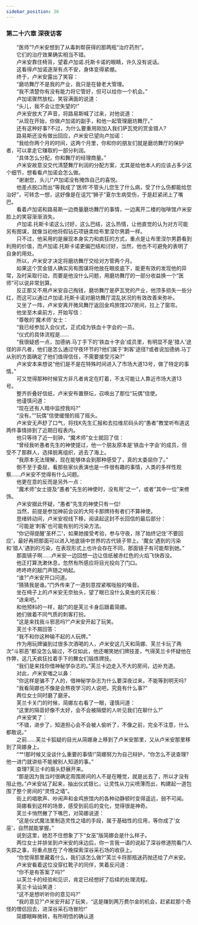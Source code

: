 ```yaml
---
sidebar_position: 26
---
```

### 第二十六章 深夜访客  


　　“医师”?卢米安想到了从毒刺帮获得的那两瓶“治疗药剂”。  
　　它们的治疗效果确实相当不错。  
　　卢米安靠住椅背，望着卢加诺.托斯卡诺的眼睛，许久没有说话。  
　　这看得卢加诺逐渐有点不安，身体变得紧绷。  
　　终于，卢米安露出了笑容：  
　　“磨坊舞厅不是我的产业，我只是在替老大管理。  
　　“我不清楚你有没有能力将它管好，但可以给你一个机会。”  
　　卢加诺骤然放松，笑容满面的说道：  
　　“头儿，我不会让您失望的!”  
　　卢米安放大了声音，将路易斯喊了过来，对他说道：  
　　“从现在开始，你做卢加诺的副手，和他一起管理磨坊舞厅。”  
　　还有这种好事?不过，为什么要重用刚加入我们萨瓦党的赏金猎人?  
　　路易斯还没有做出回应，卢米安已望向卢加诺：  
　　“我给你两个月的时间，这两个月里，你和你的朋友们就是磨坊舞厅的保护者，可以拿走它赚取的一部分利润。  
　　“具体怎么分配，你和舞厅的经理商量。”  
　　卢米安故意没交代清楚舞厅利润的分配方案，尤其是给他本人的应该占多少这个细节，想看看卢加诺会怎么做。  
　　“谢谢您，头儿!”卢加诺没有掩饰自己的喜悦。  
　　他差点脱口而出“等我成了‘医师’不管头儿您生了什么病，受了什么伤都能给您治好”，可转念一想，这好像是在诅咒“狮子”夏尔生病受伤，于是赶紧闭上了嘴巴。  
　　看着卢加诺和路易斯一边商量磨坊舞厅的事情，一边离开二楼的咖啡馆卢米安脸上的笑容渐渐消失。  
　　卢加诺.托斯卡诺这么讨好，这么巴结，这么热情，让他直觉的认为对方可能另有图谋，就像当初他将假钻石项链卖给布里涅尔男爵一样。  
　　只不过，他采用的是展现本身实力和疯狂的方式，重点是让布里涅尔男爵看到利用的价值，而卢加诺.托斯卡诺更偏巴结和讨好，当然，他也不可避免的表明了自身的用处。  
　　所以，卢米安才决定将磨坊舞厅交给对方管两个月。  
　　如果这个赏金猎人确实另有图谋将他放在眼皮底下，能更有效的发现他的异常，及时采取行动，而要是他没什么问题，用磨坊舞厅的一部分收益换一个“医师”可以说非常划算。  
　　反正那又不用卢米安自己掏钱，磨坊舞厅是萨瓦党的产业，他顶多损失一些分红，而这可以通过卢加诺.托斯卡诺对磨坊舞厅混乱状况的有效改善来弥补。  
　　又坐了一阵，卢米安离开微风舞厅返回金鸡旅馆207房间，拉上了窗帘。  
　　他坐至木桌前方，开始写信：  
　　“尊敬的'魔术师'女士：  
　　“我已经参加入会仪式，正式成为铁血十字会的一员。  
　　“仪式的具体流程是……  
　　“我很疑惑一点，加德纳.马丁手下的'铁血十字会'成员里，有明显不是'猎人'途径的非凡者，他们是怎么通过守夜环节的?他们属于'刺客'途径?或者说加德纳.马丁从别的方面确定了他们值得信任，不需要接受污染?”  
　　卢米安本来想说“他们是不是在特殊时间进入了市场大道13号，做了特定的事情。”  
　　可又觉得那种时候官方非凡者肯定在盯着，不太可能让人靠近市场大道13号。  
　　整齐折叠好信纸，卢米安布置祭坛，召唤出了那位“玩偶”信使。  
　　他谨慎问道：  
　　“现在还有人暗中监控我吗?”  
　　“没有。”“玩偶”信使缓慢的摇了摇头。  
　　卢米安无声舒了口气，将找K先生汇报和去拉维尼码头的“愚者”教堂听布道这两件事情排到了近期日程表内。  
　　他只等待了近一刻钟，“魔术师”女士就回了信：  
　　“曾经我听愚者先生的神使提过，他一个朋友原本是'铁血十字会'的成员，但受不了那群人，选择脱离组织，逃去了海上。  
　　“我原本无法理解，现在能够体会到那种感受了，真的太委屈你了。”  
　　倒不至于委屈，看那些家伙表演也是一件很有趣的事情，人类的多样性观察……卢米安不觉得有什么问题。  
　　他更在意的反而是另外一点：  
　　“魔术师”女士提及“愚者”先生的神使时，没有用“之一”，或者“其中一位”来修饰。  
　　卢米安据此怀疑，“愚者”先生的神使只有一位!  
　　当然，前提是参加神前会议的大阿卡那牌持有者们不算神使。  
　　思绪转动间，卢米安视线下移，阅读起这封不长回信的最后部分：  
　　“可能是'刺客'也可能有别的污染方法。  
　　“你记得提醒'圣杯二'，如果她接受考验，参与守夜，除了始终记住'不要回应'，最好再把那面可以进入地底镜中世界的古代镜子带上。'魔女'遇到的污染和'猎人'遇到的污染，在表现形式上也许会存在不同，那面镜子有可能帮到她。”  
　　那面镜子啊……卢米安一边回想一边让信纸被赤红色的火焰飞快吞没。  
　　他正打算洗漱休息，忽然有所感应将目光投向了门口。  
　　咚咚咚的敲门声随之响起。  
　　“谁?”卢米安开口问道。  
　　“猜猜我是谁。”门外传来了一道刻意捏紧喉咙般的嗓音。  
　　坐在椅子上的卢米安无奈抬头，望了眼已没什么臭虫的天花板：  
　　“进来吧。”  
　　和他预料的一样，敲门的是芙兰卡身后跟着简娜。  
　　她们做着不同气质的刺客打扮。  
　　“这是来找我斗邪恶吗?”卢米安开起了玩笑。  
　　芙兰卡不屑回答：  
　　“我不和你这种输不起的人玩牌。”  
　　作为用玩牌骗到过很多次酒喝的人，卢米安这几天和简娜、芙兰卡玩了两次“斗邪恶”都没怎么输过，不仅如此，他还嘲笑她们牌技差，气得芙兰卡怀疑他在作弊，这几天疯狂拉着手下的舞女们锻炼牌技。  
　　“我们是来找你借神秘学杂志的。”芙兰卡边走入不大的房间，边补充道。  
　　对此，卢米安嗤之以鼻：  
　　“你这样是骗不了人的，借神秘学杂志为什么要深夜过来，不能等到明天吗?  
　　“我看简娜也不像是会熬夜学习的人说吧，究竟有什么事?”  
　　两位女士同时磨了磨牙。  
　　芙兰卡关门的时候，简娜左右看了一眼，谨慎问道：  
　　“这里的隔音好像不太好，会不会被隔壁的人听见我们在聊什么?”  
　　卢米安笑了：  
　　“不错，进步了，知道担心会不会被人偷听了，不像之前，完全不注意，什么都敢说。”  
　　之前……芙兰卡狐疑的目光从简娜身上移到了卢米安那里，又从卢米安那里移到了简娜身上。  
　　“艹!那时候又没谈什么重要的事情!”简娜努力为自己辩护，“你怎么不说查理?他一进门就讲些不能被别人知道的事。”  
　　查理?芙兰卡的眉头舒展开来。  
　　“那是因为我当时很确定周围房间的人不是在睡觉，就是出去了，所以才没有阻止他。”卢米安站了起来，抽出仪式银匕，让灵性从刀尖喷薄而出，构建起一道包围了整个房间的“灵性之墙”。  
　　街上的唱歌声、吵闹声和金鸡旅馆内的各种动静顿时变得遥远，弱不可闻。  
　　简娜看到这样的场景，感受到前后的变化，觉得很是神奇。  
　　芙兰卡悄然撇了下嘴巴，对简娜说道：  
　　“这是仪式魔法里制造灵性之墙的手段，属于基础性的应用，等你成了'女巫'，自然就能掌握。”  
　　说到这里，她忍不住想象了下“女巫”版简娜会是什么样子。  
　　两位女士并排坐到卢米安的床边后，你一言我一语的说起了深谷修道院看门人失踪之事，将重点放在了今晚探索深谷采石场的收获上。  
　　“你觉得那里藏着什么，我们该怎么做?”芙兰卡将那瓶迷药抛还给了卢米安。  
　　卢米安看着这位没穿红靴子的同伴，笑着反问道：  
　　“你不是有答案了吗?”  
　　以芙兰卡的经验和见识，肯定已经想好了后续的处理流程。  
　　芙兰卡讪讪笑道：  
　　“这不是想听听你的意见吗?”  
　　“我的意见?”卢米安开起了玩笑，“这是赚到两万费尔金的机会，赶紧趁那个奇怪的僧侣回去，进深谷采石场冒险!”  
　　简娜眼眸微转，有所明悟的确认道  
